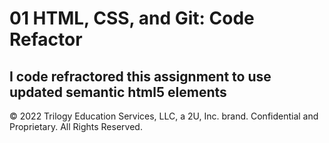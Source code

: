 # 01 HTML, CSS, and Git: Code Refactor
I code refractored this assignment to use updated semantic html5 elements
---
© 2022 Trilogy Education Services, LLC, a 2U, Inc. brand. Confidential and Proprietary. All Rights Reserved.
